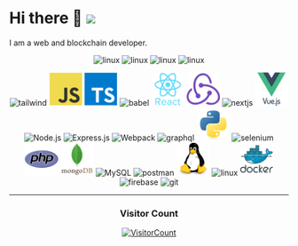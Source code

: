 
# Hi there 👋 <img src="https://media.giphy.com/media/hVa6t0WpoDOk7Pxb7l/giphy.gif" width="50">


I am a web and blockchain developer.

<p align="center"> 
    <img src="https://s2.coinmarketcap.com/static/img/coins/64x64/1.png" alt="linux" width="60" height="60"/>
    <img src="https://docs.soliditylang.org/en/v0.8.11/_static/logo.svg" alt="linux" width="60" height="60"/>
    <img src="https://www.rust-lang.org/static/images/rust-logo-blk.svg" alt="linux" width="60" height="60"/>
    <img src="https://s2.coinmarketcap.com/static/img/coins/64x64/1.png" alt="linux" width="60" height="60"/>
</p>
<p align="center"> 
    <img src="https://www.vectorlogo.zone/logos/tailwindcss/tailwindcss-icon.svg" alt="tailwind" width="60" height="60"/>  
    <img src="https://raw.githubusercontent.com/devicons/devicon/master/icons/javascript/javascript-original.svg" alt="javascript" width="60" height="60"/>   
    <img src="https://raw.githubusercontent.com/devicons/devicon/master/icons/typescript/typescript-original.svg" alt="typescript" width="60" height="60"/>  
    <img src="https://www.vectorlogo.zone/logos/babeljs/babeljs-icon.svg" alt="babel" width="60" height="60"/>  
    <img src="https://raw.githubusercontent.com/devicons/devicon/master/icons/react/react-original-wordmark.svg" alt="react" width="60" height="60"/>  
    <img src="https://raw.githubusercontent.com/devicons/devicon/master/icons/redux/redux-original.svg" alt="redux" width="60" height="60"/>  
    <img src="https://cdn.worldvectorlogo.com/logos/nextjs-2.svg" alt="nextjs" width="60" height="60"/>   
    <img src="https://raw.githubusercontent.com/devicons/devicon/master/icons/vuejs/vuejs-original-wordmark.svg" alt="vuejs" width="60" height="60"/> 
    <img  src="https://profilinator.rishav.dev/skills-assets/nodejs-original-wordmark.svg" alt="Node.js" height="60" />  
    <img  src="https://profilinator.rishav.dev/skills-assets/express-original-wordmark.svg" alt="Express.js" height="60" />   
    <img  src="https://profilinator.rishav.dev/skills-assets/webpack-original.svg" alt="Webpack" height="60" />   
    <img src="https://www.vectorlogo.zone/logos/graphql/graphql-icon.svg" alt="graphql" width="60" height="60"/>  
    <img src="https://raw.githubusercontent.com/devicons/devicon/master/icons/python/python-original.svg" alt="python" width="60" height="60"/>   
    <img src="https://raw.githubusercontent.com/detain/svg-logos/780f25886640cef088af994181646db2f6b1a3f8/svg/selenium-logo.svg" alt="selenium" width="60" height="60"/>    
    <img src="https://raw.githubusercontent.com/devicons/devicon/master/icons/php/php-original.svg" alt="php" width="60" height="60"/>   
    <img src="https://raw.githubusercontent.com/devicons/devicon/master/icons/mongodb/mongodb-original-wordmark.svg" alt="mongodb" width="60" height="60"/>  
    <img  src="https://profilinator.rishav.dev/skills-assets/mysql-original-wordmark.svg" alt="MySQL" height="60" />   
    <img src="https://www.vectorlogo.zone/logos/getpostman/getpostman-icon.svg" alt="postman" width="60" height="60"/>    
    <img src="https://raw.githubusercontent.com/devicons/devicon/master/icons/linux/linux-original.svg" alt="linux" width="60" height="60"/> 
    <img src="https://docs.nestjs.com/assets/logo-small.svg" alt="linux" width="60" height="60"/> 
    <img src="https://raw.githubusercontent.com/devicons/devicon/master/icons/docker/docker-original-wordmark.svg" alt="docker" width="60" height="60"/>  
    <img src="https://www.vectorlogo.zone/logos/firebase/firebase-icon.svg" alt="firebase" width="60" height="60"/>    
    <img src="https://www.vectorlogo.zone/logos/git-scm/git-scm-icon.svg" alt="git" width="60" height="60"/>   
</p>

<!--
<p align="center"><a href="https://github.com/ryo-ma/github-profile-trophy"><img src="https://github-profile-trophy.vercel.app/?username=Eric-potter&theme=dracula&column=4&margin-w=15&margin-h=15" alt="William Potter" /></a></p>


**Eric-potter/Eric-potter** is a ✨ _special_ ✨ repository because its `README.md` (this file) appears on your GitHub profile.

Here are some ideas to get you started:

- 🔭 I’m currently working on ...
- 🌱 I’m currently learning ...
- 👯 I’m looking to collaborate on ...
- 🤔 I’m looking for help with ...
- 💬 Ask me about ...
- 📫 How to reach me: ...
- 😄 Pronouns: ...
- ⚡ Fun fact: ...
-->


<hr>

<h3 align="center" >Visitor Count</h3>
<a align="center" href="https://profile-counter.glitch.me/{Eric-potter}/count.svg">
  
  ![VisitorCount](https://profile-counter.glitch.me/{Eric-potter}/count.svg)  
  
</a>

<!--
#Github Activity📊:

<p align="center">
 <img src="https://github-readme-stats.vercel.app/api/top-langs/?username=Eric-potter&theme=radical&layout=compact&hide=Jupyter%20Notebook"  display=block width=50% height=auto  alt="2" />
</p>
-->
